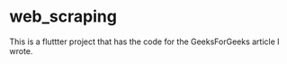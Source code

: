 # web_scraping

This is a fluttter project that has the code for the GeeksForGeeks article I wrote.
